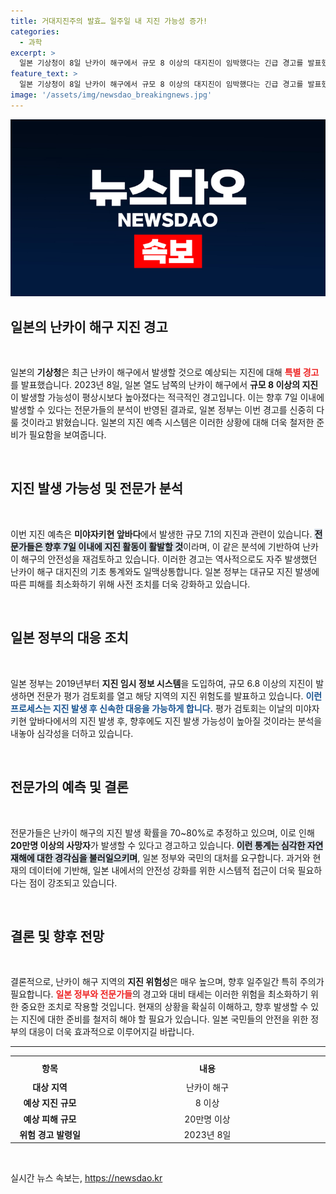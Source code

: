 ```yaml
---
title: 거대지진주의 발효… 일주일 내 지진 가능성 증가!
categories:
  - 과학
excerpt: >
  일본 기상청이 8일 난카이 해구에서 규모 8 이상의 대지진이 임박했다는 긴급 경고를 발표했습니다. 향후 일주일 간 지진 발생 가능성이 크게 증가했으며, 전문가들은 30년 내 발생 확률이 70~80%에 달한다고 경고합니다.
feature_text: >
  일본 기상청이 8일 난카이 해구에서 규모 8 이상의 대지진이 임박했다는 긴급 경고를 발표했습니다. 향후 일주일 간 지진 발생 가능성이 크게 증가했으며, 전문가들은 30년 내 발생 확률이 70~80%에 달한다고 경고합니다.
image: '/assets/img/newsdao_breakingnews.jpg'
---
```


<p><img src="/assets/img/newsdao_breakingnews.jpg" alt="firstkoreanews 속보" /></p>

<h2 data-ke-size="size26">일본의 난카이 해구 지진 경고</h2>

<p data-ke-size="size16">&nbsp;</p>

<p>일본의 <b>기상청</b>은 최근 난카이 해구에서 발생할 것으로 예상되는 지진에 대해 <b><span style="color: #ee2323;">특별 경고</span></b>를 발표했습니다. 2023년 8일, 일본 열도 남쪽의 난카이 해구에서 <b>규모 8 이상의 지진</b>이 발생할 가능성이 평상시보다 높아졌다는 적극적인 경고입니다. 이는 향후 7일 이내에 발생할 수 있다는 전문가들의 분석이 반영된 결과로, 일본 정부는 이번 경고를 신중히 다룰 것이라고 밝혔습니다. 일본의 지진 예측 시스템은 이러한 상황에 대해 더욱 철저한 준비가 필요함을 보여줍니다. </p>

<p data-ke-size="size16">&nbsp;</p>

<h2 data-ke-size="size26">지진 발생 가능성 및 전문가 분석</h2>

<p data-ke-size="size16">&nbsp;</p>

<p>이번 지진 예측은 <b>미야자키현 앞바다</b>에서 발생한 규모 7.1의 지진과 관련이 있습니다. <b><span style="background-color: #21538527;">전문가들은 향후 7일 이내에 지진 활동이 활발할 것</span></b>이라며, 이 같은 분석에 기반하여 난카이 해구의 안전성을 재검토하고 있습니다. 이러한 경고는 역사적으로도 자주 발생했던 난카이 해구 대지진의 기초 통계와도 일맥상통합니다. 일본 정부는 대규모 지진 발생에 따른 피해를 최소화하기 위해 사전 조치를 더욱 강화하고 있습니다.</p>

<p data-ke-size="size16">&nbsp;</p>

<h2 data-ke-size="size26">일본 정부의 대응 조치</h2>

<p data-ke-size="size16">&nbsp;</p>

<p>일본 정부는 2019년부터 <b>지진 임시 정보 시스템</b>을 도입하여, 규모 6.8 이상의 지진이 발생하면 전문가 평가 검토회를 열고 해당 지역의 지진 위험도를 발표하고 있습니다. <b><span style="color: #1a5490;">이런 프로세스는 지진 발생 후 신속한 대응을 가능하게 합니다.</span></b> 평가 검토회는 이날의 미야자키현 앞바다에서의 지진 발생 후, 향후에도 지진 발생 가능성이 높아질 것이라는 분석을 내놓아 심각성을 더하고 있습니다.</p>

<p data-ke-size="size16">&nbsp;</p>

<h2 data-ke-size="size26">전문가의 예측 및 결론</h2>

<p data-ke-size="size16">&nbsp;</p>

<p>전문가들은 난카이 해구의 지진 발생 확률을 70~80%로 추정하고 있으며, 이로 인해 <b>20만명 이상의 사망자</b>가 발생할 수 있다고 경고하고 있습니다. <b><span style="background-color: #21538527;">이런 통계는 심각한 자연재해에 대한 경각심을 불러일으키며</span></b>, 일본 정부와 국민의 대처를 요구합니다. 과거와 현재의 데이터에 기반해, 일본 내에서의 안전성 강화를 위한 시스템적 접근이 더욱 필요하다는 점이 강조되고 있습니다.</p>

<p data-ke-size="size16">&nbsp;</p>

<h2 data-ke-size="size26">결론 및 향후 전망</h2>

<p data-ke-size="size16">&nbsp;</p>

<p>결론적으로, 난카이 해구 지역의 <b>지진 위험성</b>은 매우 높으며, 향후 일주일간 특히 주의가 필요합니다. <b><span style="color: #ee2323;">일본 정부와 전문가들</span></b>의 경고와 대비 태세는 이러한 위험을 최소화하기 위한 중요한 조치로 작용할 것입니다. 현재의 상황을 확실히 이해하고, 향후 발생할 수 있는 지진에 대한 준비를 철저히 해야 할 필요가 있습니다. 일본 국민들의 안전을 위한 정부의 대응이 더욱 효과적으로 이루어지길 바랍니다. </p>

<hr>

<table style="width: 100%; border-collapse: collapse;">
    <tr>
        <th style="width: 20%; text-align: center; height: 30px;"><b>항목</b></th>
        <th style="width: 60%; text-align: center; height: 30px;"><b>내용</b></th>
    </tr>
    <tr>
        <td style="text-align: center; height: 17px;"><b>대상 지역</b></td>
        <td style="text-align: center; height: 17px;">난카이 해구</td>
    </tr>
    <tr>
        <td style="text-align: center; height: 17px;"><b>예상 지진 규모</b></td>
        <td style="text-align: center; height: 17px;">8 이상</td>
    </tr>
    <tr>
        <td style="text-align: center; height: 17px;"><b>예상 피해 규모</b></td>
        <td style="text-align: center; height: 17px;">20만명 이상</td>
    </tr>
    <tr>
        <td style="text-align: center; height: 17px;"><b>위험 경고 발령일</b></td>
        <td style="text-align: center; height: 17px;">2023년 8일</td>
    </tr>
</table>

<p data-ke-size="size16">&nbsp;</p>
실시간 뉴스 속보는, <a href="https://newsdao.kr" rel="dofollow">https://newsdao.kr</a>


